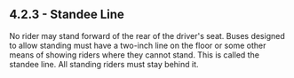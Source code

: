 ## 4.2.3 - Standee Line
No rider may stand forward of the rear of the driver's seat. Buses designed to allow standing must have a two-inch line on the floor or some other means of showing riders where they cannot stand. This is called the standee line. All standing riders must stay behind it.